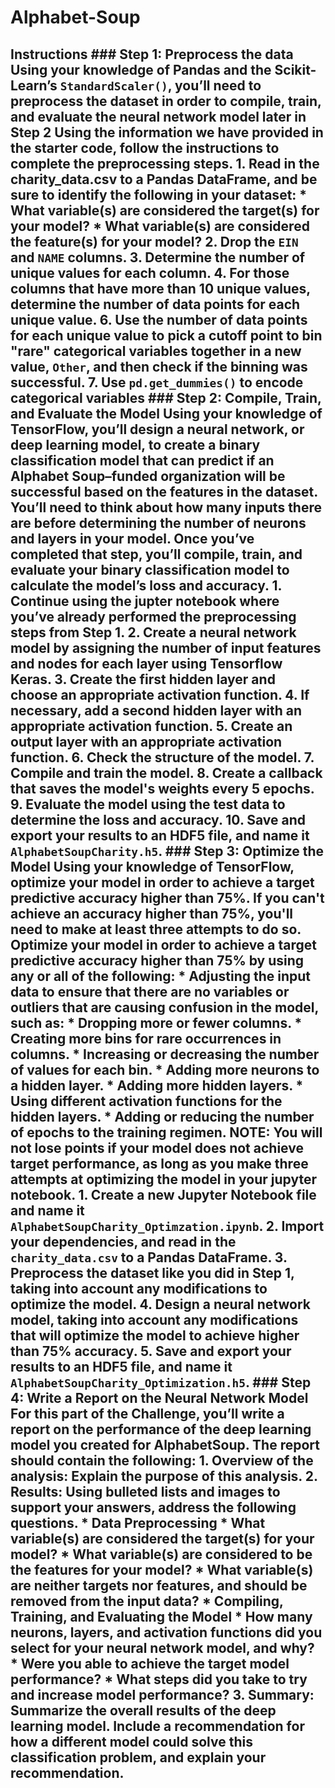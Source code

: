 # Alphabet-Soup
## Instructions  ### Step 1: Preprocess the data  Using your knowledge of Pandas and the Scikit-Learn’s `StandardScaler()`, you’ll need to preprocess the dataset in order to compile, train, and evaluate the neural network model later in Step 2  Using the information we have provided in the starter code, follow the instructions to complete the preprocessing steps.  1. Read in the charity_data.csv to a Pandas DataFrame, and be sure to identify the following in your dataset:   * What variable(s) are considered the target(s) for your model?   * What variable(s) are considered the feature(s) for your model? 2. Drop the `EIN` and `NAME` columns. 3. Determine the number of unique values for each column. 4. For those columns that have more than 10 unique values, determine the number of data points for each unique value. 6. Use the number of data points for each unique value to pick a cutoff point to bin "rare" categorical variables together in a new value, `Other`, and then check if the binning was successful. 7. Use `pd.get_dummies()` to encode categorical variables  ### Step 2: Compile, Train, and Evaluate the Model  Using your knowledge of TensorFlow, you’ll design a neural network, or deep learning model, to create a binary classification model that can predict if an Alphabet Soup–funded organization will be successful based on the features in the dataset. You’ll need to think about how many inputs there are before determining the number of neurons and layers in your model. Once you’ve completed that step, you’ll compile, train, and evaluate your binary classification model to calculate the model’s loss and accuracy.  1. Continue using the jupter notebook where you’ve already performed the preprocessing steps from Step 1. 2. Create a neural network model by assigning the number of input features and nodes for each layer using Tensorflow Keras. 3. Create the first hidden layer and choose an appropriate activation function. 4. If necessary, add a second hidden layer with an appropriate activation function. 5. Create an output layer with an appropriate activation function. 6. Check the structure of the model. 7. Compile and train the model. 8. Create a callback that saves the model's weights every 5 epochs. 9. Evaluate the model using the test data to determine the loss and accuracy. 10. Save and export your results to an HDF5 file, and name it `AlphabetSoupCharity.h5`.  ### Step 3: Optimize the Model  Using your knowledge of TensorFlow, optimize your model in order to achieve a target predictive accuracy higher than 75%. If you can't achieve an accuracy higher than 75%, you'll need to make at least three attempts to do so.  Optimize your model in order to achieve a target predictive accuracy higher than 75% by using any or all of the following:  * Adjusting the input data to ensure that there are no variables or outliers that are causing confusion in the model, such as:   * Dropping more or fewer columns.   * Creating more bins for rare occurrences in columns.   * Increasing or decreasing the number of values for each bin. * Adding more neurons to a hidden layer. * Adding more hidden layers. * Using different activation functions for the hidden layers. * Adding or reducing the number of epochs to the training regimen.  **NOTE**: You will not lose points if your model does not achieve target performance, as long as you make three attempts at optimizing the model in your jupyter notebook.  1. Create a new Jupyter Notebook file and name it `AlphabetSoupCharity_Optimzation.ipynb`. 2. Import your dependencies, and read in the `charity_data.csv` to a Pandas DataFrame. 3. Preprocess the dataset like you did in Step 1, taking into account any modifications to optimize the model. 4. Design a neural network model, taking into account any modifications that will optimize the model to achieve higher than 75% accuracy. 5. Save and export your results to an HDF5 file, and name it `AlphabetSoupCharity_Optimization.h5`.  ### Step 4: Write a Report on the Neural Network Model  For this part of the Challenge, you’ll write a report on the performance of the deep learning model you created for AlphabetSoup.  The report should contain the following:  1. **Overview** of the analysis: Explain the purpose of this analysis.  2. **Results**: Using bulleted lists and images to support your answers, address the following questions.    * Data Preprocessing     * What variable(s) are considered the target(s) for your model?     * What variable(s) are considered to be the features for your model?     * What variable(s) are neither targets nor features, and should be removed from the input data?   * Compiling, Training, and Evaluating the Model     * How many neurons, layers, and activation functions did you select for your neural network model, and why?     * Were you able to achieve the target model performance?     * What steps did you take to try and increase model performance?  3. **Summary**: Summarize the overall results of the deep learning model. Include a recommendation for how a different model could solve this classification problem, and explain your recommendation.
